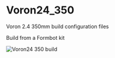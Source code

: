 # Voron24_350
Voron 2.4 350mm build configuration files

Build from a Formbot kit

![Voron24 350 build](https://github.com/mvdveer/Voron24_350/assets/19568018/4f9c0527-6420-4e1c-8848-193edc112d4b)
